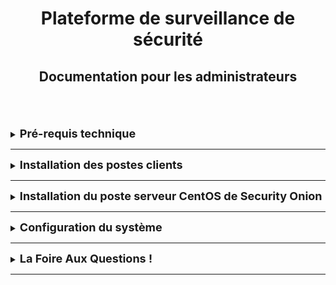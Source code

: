 <div align="center"><h1>Plateforme de surveillance de sécurité</h1></div>
<div align="center"><h2>Documentation pour les administrateurs</h2></div>
<br>  
      

<br>
<br>






<details>
<summary><strong><font size="+1">Pré-requis technique</font></strong></summary>
TEXTE

## installation de security onion 
<br>        avoir 3 Machine 
<br>              1 Machine avec un os windows
<br>              2 Machine avec un os linux 
<br>              3 Le logiciel Security Onion qui dispose de son propre OS serveur Linux CentOS.

</details>
<HR> 
     










<details>
<summary><strong><font size="+1">Installation des postes clients</font></strong></summary>
TEXTE

## Prérequis pour les poste clients 
<br>   - Poste client sous linux ou windows 
<br>   - Accées réseau entre security onion et le client 
<br>   - Adresse IP pour le serveur de Security Onion 


</details>
<HR>







<details>
<summary><strong><font size="+1">Installation du poste serveur CentOS de Security Onion</font></strong></summary>
TEXTE
 <br> Dans cette partie on explique  explique comment installer Security Onion sur un serveur tournant sous Linux CentOS :
 <br> 1- Configuration et instalation de Security Onion.
 <br>    https://securityonion.net/  
 <br> 2- installer Security Onion sur un système CentOS.
 <br> 3- Configuration du serveur
 <br>       a- Configurer une adresse IP statique pour le serveur.
 <br>       b- Sélectionner les composants à installer comme Elasticsearch, Suricata, Zeek, etc
 <br>       4- La maise en place des outils d'analyse   
  
</details>
<HR>








<details>
<summary><strong><font size="+1">Configuration du système</font></strong></summary>
TEXTE

</details>
<HR>













<details>
<summary><strong><font size="+1">La Foire Aux Questions !</font></strong></summary>
TEXTE

</details>
<HR>
